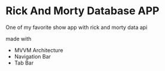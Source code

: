 # Rick And Morty Database APP
One of my favorite show app  with rick and morty data api 

made with

* MVVM Architecture
* Navigation Bar 
* Tab Bar

